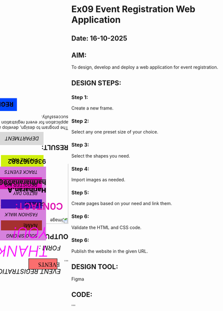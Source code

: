 # Ex09 Event Registration Web Application
## Date: 16-10-2025

## AIM:
To design, develop and deploy a web application for event registration.

## DESIGN STEPS:

### Step 1:
Create a new frame.

### Step 2:
Select any one preset size of your choice.

### Step 3:
Select the shapes you need.

### Step 4:
Import images as needed.

### Step 5:
Create pages based on your need and link them.

### Step 6:

Validate the HTML and CSS code.

### Step 6:

Publish the website in the given URL.

## DESIGN TOOL:
Figma

## CODE:
'''
   <div style="width: 360px; height: 640px; padding: 10px; transform: rotate(180deg); transform-origin: 0 0; background-image: url(https://via.placeholder.com/360x640); flex-direction: column; justify-content: flex-start; align-items:   flex-
     
start; gap: 10px; display: inline-flex"></div>



<div style="width: 360px; height: 640px; position: relative; background-image: url(https://via.placeholder.com/360x640)">
     
  <div style="width: 90px; height: 33px; left: 35px; top: 93px; position: absolute; background: #FB6E6E; border: 1px black solid"></div>
  
  <div style="width: 138px; height: 43px; left: 27px; top: 99px; position: absolute; color: black; font-size: 18px; font-family: Itim; font-weight: 400; word-wrap: break-word">     EVENTS</div>
  
  <div style="width: 188px; height: 236px; left: 71px; top: 186px; position: absolute; background: #D681DD"></div>
  
  <div style="width: 184px; height: 229px; left: 98px; top: 192px; position: absolute; color: black; font-size: 14px; font-family: Inter; font-style: italic; font-weight: 400; word-wrap: break-word"> SOLO SINGING<br/>   <br/>DANCING <br/>
              <br/>FASHION WALK <br/><br/>HERO & HEROINE DAY<br/><br/>RETRO DAY <br/><br/>SPORTS EVENTS<br/><br/>TRACK EVENTS</div>
              
</div>



<div style="width: 360px; height: 640px; position: relative; background-image: url(https://via.placeholder.com/360x640)">
     
  <div style="width: 314px; height: 99px; left: 24px; top: 41px; position: absolute"><span style="color: #ABF1CB; font-size: 14px; font-family: Inter; font-style: italic; font-weight: 400; word-wrap: break-word">    </span><span 
                                                                                                                                                                                                                                    style="color: black; font-size: 20px; font-family: Inter; font-style: italic; font-weight: 400; word-wrap: break-word">EVENT REGISTRATION<br/></span><span style="color: #ABF1CB; font-size: 14px; font-family: Inter; font-style: italic; 
                                                                                                                                                                                                                                                                                                                                                                                              font-weight: 400; word-wrap: break-word"><br/><br/><br/></span><span style="color: black; font-size: 20px; font-family: Inter; font-style: italic; font-weight: 400; word-wrap: break-word">FORM :</span><span style="color: #ABF1CB; font-size: 14px; font-family: Inter; font-style: italic; font-weight: 400; word-wrap: break-word">  
                                                                                                                                                                                                                                                                                                                                                                                              </span></div>
  <div style="width: 131px; height: 32px; left: 84px; top: 184px; position: absolute; background: #A53030"></div>
  
  <div style="width: 131px; height: 29px; left: 84px; top: 254px; position: absolute; background: #3C10B7"></div>
  
  <div style="width: 136px; height: 38px; left: 84px; top: 316px; position: absolute; background: #DE0DB0"></div>
  
  <div style="width: 136px; height: 37px; left: 79px; top: 388px; position: absolute; background: #D0EF0E"></div>
  
  <div style="width: 141px; height: 42px; left: 79px; top: 457px; position: absolute; background: #D9D9D9"></div>
  
  <div style="width: 125px; height: 41px; left: 164px; top: 566px; position: absolute; background: #0047FF"></div>
  
  <div style="width: 177px; height: 28px; left: 98px; top: 189px; position: absolute"><span style="color: black; font-size: 20px; font-family: Inter; font-style: italic; font-weight: 400; word-wrap: break-word"> </span><span 
                                                                                                                                                                                                                                style="color: black; font-size: 16px; font-family: Inter; font-style: italic; font-weight: 400; word-wrap: break-word">NAME</span></div>
                                                                                                                                                                                                                                
  <div style="width: 152px; height: 36px; left: 74px; top: 258px; position: absolute; color: black; font-size: 16px; font-family: Inter; font-style: italic; font-weight: 400; word-wrap: break-word">      GENDER</div>
  
  <div style="width: 163px; height: 38px; left: 98px; top: 320px; position: absolute; color: black; font-size: 16px; font-family: Inter; font-style: italic; font-weight: 400; word-wrap: break-word">REGISTER NO</div>
  
  <div style="width: 165px; height: 36px; left: 98px; top: 399px; position: absolute; color: black; font-size: 16px; font-family: Inter; font-style: italic; font-weight: 400; word-wrap: break-word">PHONE NO</div>
  
  <div style="width: 155px; height: 50px; left: 94px; top: 468px; position: absolute; color: black; font-size: 16px; font-family: Inter; font-style: italic; font-weight: 400; word-wrap: break-word">DEPARTMENT</div>
  
  <div style="width: 163px; height: 35px; left: 175px; top: 576px; position: absolute; color: #0B0101; font-size: 20px; font-family: Inter; font-weight: 700; word-wrap: break-word">REGISTER</div>
  
</div>



   <div style="width: 360px; height: 640px; position: relative; background-image: url(https://via.placeholder.com/360x640)">
        
  <div style="width: 313px; height: 116px; left: 62px; top: 54px; position: absolute; color: #FA00FF; font-size: 48px; font-family: Inter; font-style: italic; font-weight: 300; word-wrap: break-word">THANK<br/>        YOU!</div>
  
  <div style="width: 175px; height: 33px; left: 17px; top: 209px; position: absolute"><span style="color: #DE0DB0; font-size: 30px; font-family: Inter; font-weight: 600; word-wrap: break-word">C0NTACT:<br/></span><span style="color:    
       
#FF1010; font-size: 30px; font-family: Inter; font-weight: 600; word-wrap: break-word">      <br/></span></div>

  <div style="width: 304px; height: 138px; left: 71px; top: 267px; position: absolute"><span style="color: black; font-size: 20px; font-family: Inter; font-weight: 900; word-wrap: break-word">Hariharan.A<br/></span><span style="color: 
       
#FF1010; font-size: 20px; font-family: Inter; font-weight: 600; word-wrap: break-word"><br/></span><span style="color: #080E06; font-size: 20px; font-family: Inter; font-weight: 900; word-wrap: break-word">hariharana59@gmail.com<br/>

</span><span style="color: black; font-size: 20px; font-family: Inter; font-weight: 600; word-wrap: break-word"><br/>9360167882<br/></span><span style="color: black; font-size: 20px; font-family: Inter; 
                                                                                                                                                                                    font-weight: 600; word-wrap: break-word"><br/><br/></span></div>
                                                                                                                                                                                    
   </div>

'''


## OUTPUT:
<img width="823" height="440" alt="image" src="https://github.com/user-attachments/assets/c6676b07-80ce-4d47-bd11-281515ac59ba" />


## RESULT:
The program to design, develop and deploy a web application for event registration is completed successfully.
